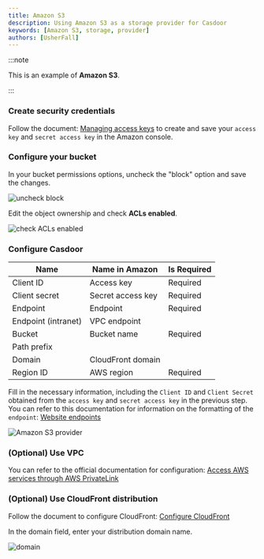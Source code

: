 ```yaml
---
title: Amazon S3
description: Using Amazon S3 as a storage provider for Casdoor
keywords: [Amazon S3, storage, provider]
authors: [UsherFall]
---
```


:::note

This is an example of **Amazon S3**.

:::

### Create security credentials

Follow the document: [Managing access keys](https://docs.aws.amazon.com/IAM/latest/UserGuide/id_credentials_access-keys.html) to create and save your `access key` and `secret access key` in the Amazon console.

### Configure your bucket

In your bucket permissions options, uncheck the "block" option and save the changes.

![uncheck block](/img/providers/storage/amazonNoBlock.png)

Edit the object ownership and check **ACLs enabled**.

![check ACLs enabled](/img/providers/storage/amazonOwnership.png)

### Configure Casdoor

| Name                | Name in Amazon    | Is Required |
|---------------------|-------------------|-------------|
| Client ID           | Access key        | Required    |
| Client secret       | Secret access key | Required    |
| Endpoint            | Endpoint          | Required    |
| Endpoint (intranet) | VPC endpoint      |             |
| Bucket              | Bucket name       | Required    |
| Path prefix         |                   |             |
| Domain              | CloudFront domain |             |
| Region ID           | AWS region        | Required    |

Fill in the necessary information, including the `Client ID` and `Client Secret` obtained from the `access key` and `secret access key` in the previous step. You can refer to this documentation for information on the formatting of the `endpoint`: [Website endpoints](https://docs.aws.amazon.com/AmazonS3/latest/userguide/WebsiteEndpoints.html)

![Amazon S3 provider](/img/providers/storage/amazonProvider.png)

### (Optional) Use VPC

You can refer to the official documentation for configuration: [Access AWS services through AWS PrivateLink](https://docs.aws.amazon.com/vpc/latest/privatelink/privatelink-access-aws-services.html)

### (Optional) Use CloudFront distribution

Follow the document to configure CloudFront: [Configure CloudFront](https://docs.aws.amazon.com/AmazonCloudFront/latest/DeveloperGuide/GettingStarted.SimpleDistribution.html)

In the domain field, enter your distribution domain name.

![domain](/img/providers/storage/amazonCloudFront.png)
